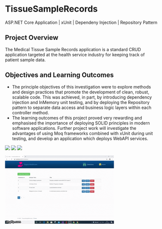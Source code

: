 # TissueSampleRecords
ASP.NET Core Application | xUnit | Dependeny Injection | Repository Pattern

## Project Overview
The Medical Tissue Sample Records application is a standard CRUD application targeted at the health service industry for keeping track of patient sample data.

## Objectives and Learning Outcomes
* The principle objectives of this investigation were to explore methods and design practices that promote the development of clean, robust, scalable code. This was achieved, in part, by introducing dependency injection and InMemory unit testing, and by deploying the Repository pattern to separate data access and business logic layers within each controller method.
* The learning outcomes of this project proved very rewarding and emphasised the importance of deploying SOLID principles in modern software applications. Further project work will investigate the advantages of using Moq frameworks combined with xUnit during unit testing, and develop an application which deploys WebAPI services.

<p float="left">
  <img src="platform_images/Google-maps-changes.jpg" width="150">
  <img src="platform_images/logo-AJAX.png" width="100">
  <img src="platform_images/asp-net-mvc-1-.jpg" width="150">
</p>

![Output sample](https://github.com/Mike-Wilkins/TissueSampleRecords/blob/master/4ja5xj.gif)

